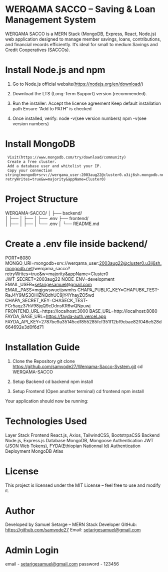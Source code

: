 # WERQAMA SACCO – Saving & Loan Management System

WERQAMA SACCO is a MERN Stack (MongoDB, Express, React, Node.js) web application designed to manage member savings, loans, contributions, and financial records efficiently.
It’s ideal for small to medium Savings and Credit Cooperatives (SACCOs).

# Install Node.js and npm
1. Go to Node.js official website(https://nodejs.org/en/download/)

2. Download the LTS (Long-Term Support) version (recommended).

3. Run the installer:
     Accept the license agreement
     Keep default installation path
     Ensure “Add to PATH” is checked

4. Once installed, verify:
     node -v(see version numbers)
     npm -v(see version numbers)

# Install MongoDB
     Visit(https://www.mongodb.com/try/download/community)
     Create a free cluster.
     Add a database user and whitelist your IP.
     Copy your connection string(mongodb+srv://werqama_user:2003aug22@cluster0.u3ij6sh.mongodb.net/werqama_sacco?retryWrites=true&w=majority&appName=Cluster0)

# Project Structure
WERQAMA-SACCO/
│
├── backend/   
│   ├── 
│   ├──
│   ├── .env
├── frontend/  
│   ├── 
│   ├── 
│   └── .env
│
└── README.md

# Create a .env file inside backend/
PORT=8080
MONGO_URI=mongodb+srv://werqama_user:2003aug22@cluster0.u3ij6sh.mongodb.net/werqama_sacco?retryWrites=true&w=majority&appName=Cluster0
JWT_SECRET=2003aug22
NODE_ENV=development
EMAIL_USER=setarigesamuel@gmail.com
EMAIL_PASS=mgjgwswueijswmhs
CHAPA_PUBLIC_KEY=CHAPUBK_TEST-RaJ4Y9MS3OHlZNQdhUC9jY4YhayZO5wd
CHAPA_SECRET_KEY=CHASECK_TEST-FCr5aqz37hV98jqQ9cDdnsKR6wQNpuwj
FRONTEND_URL=https://localhost:3000
BASE_URL=http://localhost:8080
FAYDA_BASE_URL=https://fayda-auth.vercel.app
FAYDA_API_KEY=2787be9a35145cdf855285fcf351f12bf9cbae82f046e528d664692e3d0f6d71

# Installation Guide

1. Clone the Repository
git clone https://github.com/samvode27/Werqama-Sacco-System.git
cd WERQAMA-SACCO

2. Setup Backend
cd backend
npm install

3. Setup Frontend (Open another terminal)
cd frontend
npm install

Your application should now be running:

# Technologies Used
Layer                        Stack
Frontend                     React.js, Axios, TailwindCSS, BootstrpaCSS
Backend                      Node.js, Express.js
Database                     MongoDB, Mongoose
Authentication               JWT (JSON Web Tokens), FYDA(Ethiopian Nationnal Id) Authentication
Deployment                   MongoDB Atlas

# License
This project is licensed under the MIT License – feel free to use and modify it.

# Author
Developed by Samuel Setarge – MERN Stack Developer
GitHub: https://github.com/samvode27
Email: setarigesamuel@gmail.com

# Admin Login
email - setarigesamuel@gmail.com
password - 123456
